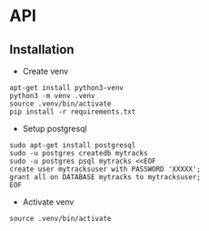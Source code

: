 # API

## Installation

- Create venv

```
apt-get install python3-venv
python3 -m venv .venv
source .venv/bin/activate
pip install -r requirements.txt 

```


- Setup postgresql

```
sudo apt-get install postgresql
sudo -u postgres createdb mytracks
sudo -u postgres psql mytracks <<EOF
create user mytracksuser with PASSWORD 'XXXXX';
grant all on DATABASE mytracks to mytracksuser;
EOF

```

- Activate venv

```
source .venv/bin/activate
```
